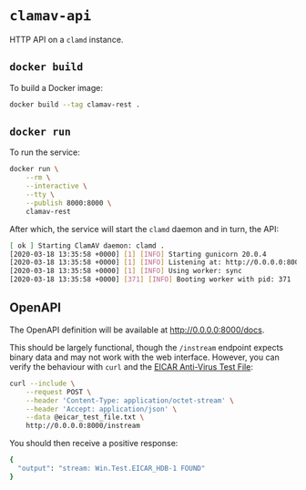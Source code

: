 # `clamav-api`

HTTP API on a `clamd` instance.

## `docker build`

To build a Docker image:

```bash
docker build --tag clamav-rest .
```

## `docker run`

To run the service:

```bash
docker run \
    --rm \
    --interactive \
    --tty \
    --publish 8000:8000 \
    clamav-rest
```

After which, the service will start the `clamd` daemon and in turn,
the API:

```bash
[ ok ] Starting ClamAV daemon: clamd .
[2020-03-18 13:35:58 +0000] [1] [INFO] Starting gunicorn 20.0.4
[2020-03-18 13:35:58 +0000] [1] [INFO] Listening at: http://0.0.0.0:8000 (1)
[2020-03-18 13:35:58 +0000] [1] [INFO] Using worker: sync
[2020-03-18 13:35:58 +0000] [371] [INFO] Booting worker with pid: 371
```

## OpenAPI

The OpenAPI definition will be available at <http://0.0.0.0:8000/docs>.

This should be largely functional, though the `/instream` endpoint
expects binary data and may not work with the web interface. However,
you can verify the behaviour with `curl` and the
[EICAR Anti-Virus Test File](https://en.wikipedia.org/wiki/EICAR_test_file):

```bash
curl --include \
    --request POST \
    --header 'Content-Type: application/octet-stream' \
    --header 'Accept: application/json' \
    --data @eicar_test_file.txt \
    http://0.0.0.0:8000/instream
```

You should then receive a positive response:

```bash
{
  "output": "stream: Win.Test.EICAR_HDB-1 FOUND"
}
```
